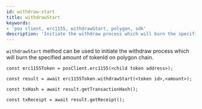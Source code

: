 ```yaml
---
id: withdraw-start
title: withdrawStart
keywords: 
- 'pos client, erc1155, withdrawStart, polygon, sdk'
description: 'Initiate the withdraw process which will burn the specified amount of tokenId on polygon chain.'
---
```


`withdrawStart` method can be used to initiate the withdraw process which will burn the specified amount of tokenId on polygon chain.

```
const erc1155Token = posClient.erc1155(<child token address>);

const result = await erc1155Token.withdrawStart(<token id>,<amount>);

const txHash = await result.getTransactionHash();

const txReceipt = await result.getReceipt();

```
